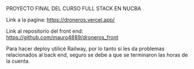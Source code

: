 PROYECTO FINAL DEL CURSO FULL STACK EN NUCBA

Link a la pagina: https://droneros.vercel.app/

Link al repositorio del front end: https://github.com/mauro4889/droneros_front

Para hacer deploy utilicé Railway, por lo tanto si les da problemas relacionados al back end, seguro se debe a que se terminaron las horas de la cuenta.
